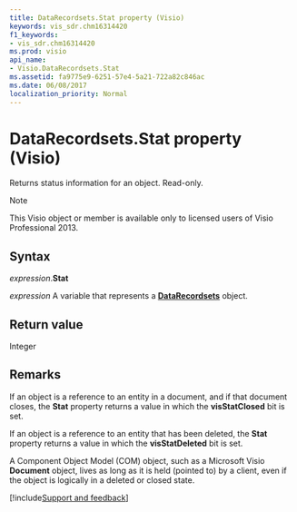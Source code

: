 ```yaml
---
title: DataRecordsets.Stat property (Visio)
keywords: vis_sdr.chm16314420
f1_keywords:
- vis_sdr.chm16314420
ms.prod: visio
api_name:
- Visio.DataRecordsets.Stat
ms.assetid: fa9775e9-6251-57e4-5a21-722a82c846ac
ms.date: 06/08/2017
localization_priority: Normal
---
```



# DataRecordsets.Stat property (Visio)

Returns status information for an object. Read-only.


> [!NOTE] 
> This Visio object or member is available only to licensed users of Visio Professional 2013.


## Syntax

_expression_.**Stat**

_expression_ A variable that represents a **[DataRecordsets](Visio.DataRecordsets.md)** object.


## Return value

Integer


## Remarks

If an object is a reference to an entity in a document, and if that document closes, the **Stat** property returns a value in which the **visStatClosed** bit is set.

If an object is a reference to an entity that has been deleted, the **Stat** property returns a value in which the **visStatDeleted** bit is set.

A Component Object Model (COM) object, such as a Microsoft Visio **Document** object, lives as long as it is held (pointed to) by a client, even if the object is logically in a deleted or closed state.

[!include[Support and feedback](~/includes/feedback-boilerplate.md)]
